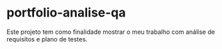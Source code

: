 # portfolio-analise-qa
Este projeto tem como finalidade mostrar o meu trabalho com análise de requisitos e plano de testes. 
